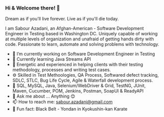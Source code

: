 ### Hi & Welcome there! 👋
Dream as if you'll live forever. Live as if you'll die today.

I am Sabour Azadani, an Afghan-American - Software Development Engineer in Testing based in Washington DC. Uniquely capable of working at multiple levels of organization and unafraid of getting hands dirty with code. Passionate to learn, automate and solving problems with technology.

- 🔭 I’m currently working on Software Development Engineer in Testing
- 🌱 Currently learning Java Streams API
- 👯 Energetic and experienced in helping clients with their testing methodology, processes and writing test cases. 
- ⚙️ Skilled in Test Methoologies, QA Process, Softwared defect tracking, SDLC, STLC, Bug Life Cycle, Agile & Waterfall development process. 
- 🧰 SQL, MySQL, Java, Selenium/WebDriver & Grid, TestNG, JUnit, Maven, Cucumber, POM, Jenkins, Postman, SoapUI & ReadyAPI 
- 💬 Ask me about ... Anything 😊
- 📫 How to reach me: sabour.azadani@gmail.com
- 🥋 Fun fact: Black Belt - Yondan in Kyokushin-kan Karate
